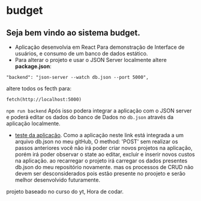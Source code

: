 # budget

## Seja bem vindo ao sistema budget.
 
 - Aplicação desenvolvia em React Para demonstração de Interface de usuários, e consumo de um banco de dados estático.
 - Para alterar o projeto e usar o JSON Server localmente altere **package.json**:
 
 ~~~
 "backend": "json-server --watch db.json --port 5000",
 ~~~
 
 altere todos os fecth para:
 ~~~
 fetch(http://localhost:5000)
 ~~~
 
 `npm run backend` Após isso podera integrar a aplicação com o JSON server e poderá editar os dados do banco de Dados no `db.json` através da aplicação localmente.
 
 - [teste da aplicação](https://budget-app.alamovinicius.repl.co). Como a aplicação neste link está integrada a um arquivo db.json no meu gitHub, O method: 'POST' sem realizar os passos
 anteriores você não irá poder criar novos projetos na aplicação, porém irá poder observar o state ao editar, excluir e inserir novos custos na aplicação. ao recarregar o projeto irá
 carregar os dados presentes db.json do meu repositório novamente. mas os processos de CRUD não devem ser desconsiderados pois estão presente no proojeto e serão melhor desenvolvido futuramente.
 
 projeto baseado no curso do yt, Hora de codar. 
